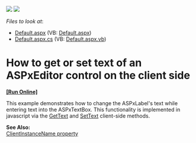 <!-- default badges list -->
[![](https://img.shields.io/badge/Open_in_DevExpress_Support_Center-FF7200?style=flat-square&logo=DevExpress&logoColor=white)](https://supportcenter.devexpress.com/ticket/details/E2192)
[![](https://img.shields.io/badge/📖_How_to_use_DevExpress_Examples-e9f6fc?style=flat-square)](https://docs.devexpress.com/GeneralInformation/403183)
<!-- default badges end -->
<!-- default file list -->
*Files to look at*:

* [Default.aspx](./CS/GetSetClientText/Default.aspx) (VB: [Default.aspx](./VB/GetSetClientText/Default.aspx))
* [Default.aspx.cs](./CS/GetSetClientText/Default.aspx.cs) (VB: [Default.aspx.vb](./VB/GetSetClientText/Default.aspx.vb))
<!-- default file list end -->
# How to get or set text of an ASPxEditor control on the client side
<!-- run online -->
**[[Run Online]](https://codecentral.devexpress.com/e2192/)**
<!-- run online end -->


<p>This example demonstrates how to change the ASPxLabel's text while entering text into the ASPxTextBox. This functionality is implemented in javascript via the <a href="http://documentation.devexpress.com/#AspNet/DevExpressWebASPxEditorsScriptsASPxClientTextEdit_GetTexttopic">GetText</a> and <a href="http://documentation.devexpress.com/#AspNet/DevExpressWebASPxEditorsScriptsASPxClientLabel_SetTexttopic">SetText</a> client-side methods.</p><p><strong>See Also:</strong><br />
<a href="http://documentation.devexpress.com/#AspNet/DevExpressWebASPxEditorsEditPropertiesBase_ClientInstanceNametopic">ClientInstanceName property</a></p>

<br/>


